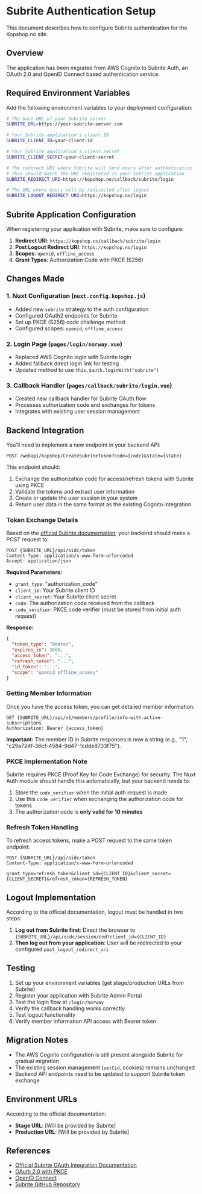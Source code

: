 # Subrite Authentication Setup

This document describes how to configure Subrite authentication for the Kopshop.no site.

## Overview

The application has been migrated from AWS Cognito to Subrite Auth, an OAuth 2.0 and OpenID Connect based authentication service.

## Required Environment Variables

Add the following environment variables to your deployment configuration:

```bash
# The base URL of your Subrite server
SUBRITE_URL=https://your-subrite-server.com

# Your Subrite application's client ID
SUBRITE_CLIENT_ID=your-client-id

# Your Subrite application's client secret  
SUBRITE_CLIENT_SECRET=your-client-secret

# The redirect URI where Subrite will send users after authentication
# This should match the URL registered in your Subrite application
SUBRITE_REDIRECT_URI=https://kopshop.no/callback/subrite/login

# The URL where users will be redirected after logout
SUBRITE_LOGOUT_REDIRECT_URI=https://kopshop.no/login
```

## Subrite Application Configuration

When registering your application with Subrite, make sure to configure:

1. **Redirect URI**: `https://kopshop.no/callback/subrite/login`
2. **Post Logout Redirect URI**: `https://kopshop.no/login`
3. **Scopes**: `openid`, `offline_access`
4. **Grant Types**: Authorization Code with PKCE (S256)

## Changes Made

### 1. Nuxt Configuration (`nuxt.config.kopshop.js`)
- Added new `subrite` strategy to the auth configuration
- Configured OAuth2 endpoints for Subrite
- Set up PKCE (S256) code challenge method
- Configured scopes: `openid`, `offline_access`

### 2. Login Page (`pages/login/norway.vue`)
- Replaced AWS Cognito login with Subrite login
- Added fallback direct login link for testing
- Updated method to use `this.$auth.loginWith("subrite")`

### 3. Callback Handler (`pages/callback/subrite/login.vue`)
- Created new callback handler for Subrite OAuth flow
- Processes authorization code and exchanges for tokens
- Integrates with existing user session management

## Backend Integration

You'll need to implement a new endpoint in your backend API:

```
POST /webapi/kopshop/CreateSubriteToken?code={code}&state={state}
```

This endpoint should:
1. Exchange the authorization code for access/refresh tokens with Subrite using PKCE
2. Validate the tokens and extract user information
3. Create or update the user session in your system
4. Return user data in the same format as the existing Cognito integration

### Token Exchange Details

Based on the [official Subrite documentation](https://docs.subrite.no/docs/developers/recipes/subrite-oauth-integration/), your backend should make a POST request to:

```
POST {SUBRITE_URL}/api/oidc/token
Content-Type: application/x-www-form-urlencoded
Accept: application/json
```

**Required Parameters:**
- `grant_type`: "authorization_code"
- `client_id`: Your Subrite client ID
- `client_secret`: Your Subrite client secret  
- `code`: The authorization code received from the callback
- `code_verifier`: PKCE code verifier (must be stored from initial auth request)

**Response:**
```json
{
  "token_type": "Bearer",
  "expires_in": 3600,
  "access_token": "...",
  "refresh_token": "...",
  "id_token": "...",
  "scope": "openid offline_access"
}
```

### Getting Member Information

Once you have the access token, you can get detailed member information:

```
GET {SUBRITE_URL}/api/v1/members/profile/info-with-active-subscriptions
Authorization: Bearer {access_token}
```

**Important:** The member ID in Subrite responses is now a string (e.g., "1", "c29a724f-36cf-4584-9d47-1cdde8733f75").

### PKCE Implementation Note

Subrite requires PKCE (Proof Key for Code Exchange) for security. The Nuxt Auth module should handle this automatically, but your backend needs to:

1. Store the `code_verifier` when the initial auth request is made
2. Use this `code_verifier` when exchanging the authorization code for tokens
3. The authorization code is **only valid for 10 minutes**

### Refresh Token Handling

To refresh access tokens, make a POST request to the same token endpoint:

```
POST {SUBRITE_URL}/api/oidc/token
Content-Type: application/x-www-form-urlencoded

grant_type=refresh_token&client_id={CLIENT_ID}&client_secret={CLIENT_SECRET}&refresh_token={REFRESH_TOKEN}
```

## Logout Implementation

According to the official documentation, logout must be handled in two steps:

1. **Log out from Subrite first**: Direct the browser to `{SUBRITE_URL}/api/oidc/session/end?client_id={CLIENT_ID}`
2. **Then log out from your application**: User will be redirected to your configured `post_logout_redirect_uri`

## Testing

1. Set up your environment variables (get stage/production URLs from Subrite)
2. Register your application with Subrite Admin Portal
3. Test the login flow at `/login/norway`
4. Verify the callback handling works correctly
5. Test logout functionality
6. Verify member information API access with Bearer token

## Migration Notes

- The AWS Cognito configuration is still present alongside Subrite for gradual migration
- The existing session management (`setCid`, cookies) remains unchanged
- Backend API endpoints need to be updated to support Subrite token exchange

## Environment URLs

According to the official documentation:
- **Stage URL**: [Will be provided by Subrite]
- **Production URL**: [Will be provided by Subrite]

## References

- [Official Subrite OAuth Integration Documentation](https://docs.subrite.no/docs/developers/recipes/subrite-oauth-integration/)
- [OAuth 2.0 with PKCE](https://tools.ietf.org/html/rfc7636)
- [OpenID Connect](https://openid.net/connect/)
- [Subrite GitHub Repository](https://github.com/skavl-media/subrite-auth) 